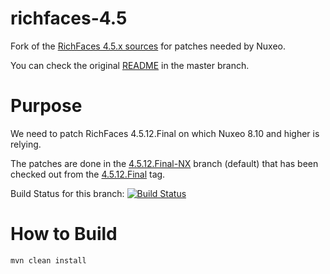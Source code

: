 # richfaces-4.5

Fork of the [RichFaces 4.5.x sources](https://github.com/richfaces/richfaces) for patches needed by Nuxeo.

You can check the original [README](https://github.com/nuxeo/richfaces-4.5/blob/master/README.adoc) in the master branch.

# Purpose

We need to patch RichFaces 4.5.12.Final on which Nuxeo 8.10 and higher is relying.

The patches are done in the [4.5.12.Final-NX](https://github.com/nuxeo/richfaces-4.5/tree/4.5.12.Final-NX) branch (default) that has been checked out from the [4.5.12.Final](https://github.com/nuxeo/richfaces-4.5/tree/4.5.12.Final) tag.

Build Status for this branch: [![Build Status](https://qa.nuxeo.org/jenkins/buildStatus/icon?job=Vendor/richfaces-4.5.12.Final-NX)](https://qa.nuxeo.org/jenkins/job/Vendor/job/richfaces-4.5.12.Final-NX/)

# How to Build

    mvn clean install
